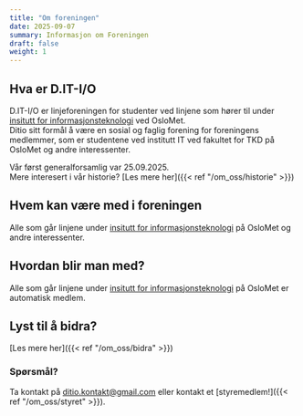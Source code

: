 ```yaml
---
title: "Om foreningen"
date: 2025-09-07
summary: Informasjon om Foreningen
draft: false
weight: 1
---
```


## Hva er D.IT-I/O

D.IT-I/O er linjeforeningen for studenter ved  linjene som hører til under [insitutt for informasjonsteknologi](https://www.oslomet.no/om/tkd/it) ved OsloMet.\
Ditio sitt formål å være en sosial og faglig forening for foreningens medlemmer, som er studentene ved institutt IT ved fakultet for TKD på OsloMet og andre interessenter.

Vår først generalforsamlig var 25.09.2025.\
Mere interesert i vår historie? [Les mere her]({{< ref "/om_oss/historie" >}})

## Hvem kan være med i foreningen

Alle som går linjene under [insitutt for informasjonsteknologi](https://www.oslomet.no/om/tkd/it) på OsloMet og andre interessenter.

## Hvordan blir man med?

Alle som går linjene under [insitutt for informasjonsteknologi](https://www.oslomet.no/om/tkd/it) på OsloMet er automatisk medlem.

## Lyst til å bidra?
[Les mere her]({{< ref "/om_oss/bidra" >}})

### Spørsmål? 
Ta kontakt på [ditio.kontakt@gmail.com](mailto:ditio.kontakt@gmail.com) eller kontakt et [styremedlem!]({{< ref "/om_oss/styret" >}}).
